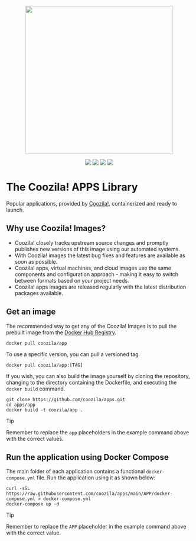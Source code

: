 <p align="center">
    <img width="400px" height=auto src="https://www.coozila.com/static/themes/prometheus/img/coozila.png" />
</p>

<p align="center">
    <a href="https://twitter.com/coozila"><img src="https://badgen.net/badge/twitter/@coozila/1DA1F2?icon&label" /></a>
    <a href="https://github.com/coozila/apps"><img src="https://badgen.net/github/stars/coozila/apps?icon=github" /></a>
    <a href="https://github.com/coozila/apps"><img src="https://badgen.net/github/forks/coozila/apps?icon=github" /></a>
    <a href="https://github.com/coozila/apps/actions/workflows/ci-pipeline.yml"><img src="https://github.com/coozila/apps/actions/workflows/ci-pipeline.yml/badge.svg" /></a>
</p>

# The Coozila! APPS Library

Popular applications, provided by [Coozila!](https://coozila.com), containerized and ready to launch.

## Why use Coozila! Images?

* Coozila! closely tracks upstream source changes and promptly publishes new versions of this image using our automated systems.
* With Coozila! images the latest bug fixes and features are available as soon as possible.
* Coozila! apps, virtual machines, and cloud images use the same components and configuration approach - making it easy to switch between formats based on your project needs.
* Coozila! apps images are released regularly with the latest distribution packages available.

## Get an image

The recommended way to get any of the Coozila! Images is to pull the prebuilt image from the [Docker Hub Registry](https://hub.docker.com/r/coozila/).

```console
docker pull coozila/app
```

To use a specific version, you can pull a versioned tag.

```console
docker pull coozila/app:[TAG]
```

If you wish, you can also build the image yourself by cloning the repository, changing to the directory containing the Dockerfile, and executing the `docker build` command.

```console
git clone https://github.com/coozila/apps.git
cd apps/app
docker build -t coozila/app .
```

> [!TIP]
> Remember to replace the `app` placeholders in the example command above with the correct values.

## Run the application using Docker Compose

The main folder of each application contains a functional `docker-compose.yml` file. Run the application using it as shown below:

```console
curl -sSL https://raw.githubusercontent.com/coozila/apps/main/APP/docker-compose.yml > docker-compose.yml
docker-compose up -d
```

> [!TIP]
> Remember to replace the `APP` placeholder in the example command above with the correct value.
